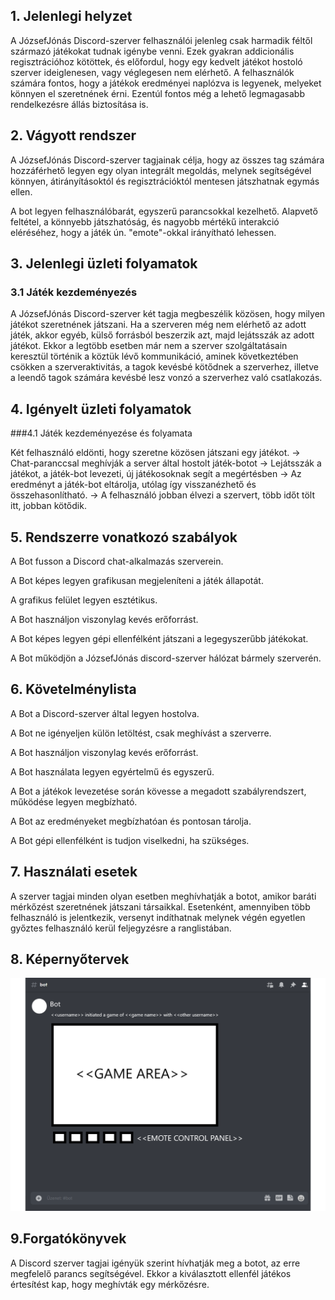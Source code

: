 ## 1. Jelenlegi helyzet

A JózsefJónás Discord-szerver felhasználói jelenleg csak harmadik féltől származó játékokat tudnak igénybe venni. Ezek gyakran addicionális regisztrációhoz kötöttek, és előfordul, hogy egy kedvelt játékot hostoló szerver ideiglenesen, vagy véglegesen nem elérhető. A felhasználók számára fontos, hogy a játékok eredményei naplózva is legyenek, melyeket könnyen el szeretnének érni. Ezentúl fontos még a lehető legmagasabb rendelkezésre állás biztosítása is.

## 2. Vágyott rendszer

A JózsefJónás Discord-szerver tagjainak célja, hogy az összes tag számára hozzáférhető legyen egy olyan integrált megoldás, melynek segítségével könnyen, átirányításoktól és regisztrációktól mentesen játszhatnak egymás ellen.

A bot legyen felhasználóbarát, egyszerű parancsokkal kezelhető. Alapvető feltétel, a könnyebb játszhatóság, és nagyobb mértékű interakció eléréséhez, hogy a játék ún. "emote"-okkal irányítható lehessen.


## 3. Jelenlegi üzleti folyamatok

### 3.1 Játék kezdeményezés

A JózsefJónás Discord-szerver két tagja megbeszélik közösen, hogy milyen játékot szeretnének játszani. Ha a szerveren még nem elérhető az adott játék, akkor egyéb, külső forrásból beszerzik azt, majd lejátsszák az adott játékot. Ekkor a legtöbb esetben már nem a szerver szolgáltatásain keresztül történik a köztük lévő kommunikáció, aminek következtében csökken a szerveraktivitás, a tagok kevésbé kötődnek a szerverhez, illetve a leendő tagok számára kevésbé lesz vonzó a szerverhez való csatlakozás.

## 4. Igényelt üzleti folyamatok

###4.1 Játék kezdeményezése és folyamata

Két felhasználó eldönti, hogy szeretne közösen játszani egy játékot. -> Chat-paranccsal meghívják a server által hostolt játék-botot -> Lejátsszák a játékot, a játék-bot levezeti, új játékosoknak segít a megértésben -> Az eredményt a játék-bot eltárolja, utólag így visszanézhető és összehasonlítható. -> A felhasználó jobban élvezi a szervert, több időt tölt itt, jobban kötődik.


## 5. Rendszerre vonatkozó szabályok

A Bot fusson a Discord chat-alkalmazás szerverein.

A Bot képes legyen grafikusan megjeleníteni a játék állapotát.

A grafikus felület legyen esztétikus.

A Bot használjon viszonylag kevés erőforrást.

A Bot képes legyen gépi ellenfélként játszani a legegyszerűbb játékokat.

A Bot működjön a JózsefJónás discord-szerver hálózat bármely szerverén.


## 6. Követelménylista

A Bot a Discord-szerver által legyen hostolva.

A Bot ne igényeljen külön letöltést, csak meghívást a szerverre.

A Bot használjon viszonylag kevés erőforrást.

A Bot használata legyen egyértelmű és egyszerű.

A Bot a játékok levezetése során kövesse a megadott szabályrendszert, működése legyen megbízható.

A Bot az eredményeket megbízhatóan és pontosan tárolja.

A Bot gépi ellenfélként is tudjon viselkedni, ha szükséges. 


## 7. Használati esetek

A szerver tagjai minden olyan esetben meghívhatják a botot, amikor baráti mérkőzést szeretnének játszani társaikkal. Esetenként, amennyiben több felhasználó is jelentkezik, versenyt indíthatnak melynek végén egyetlen győztes felhasználó kerül feljegyzésre a ranglistában.

## 8. Képernyőtervek

![Képernyőterv](/img/discord_bot_sketch_up.png)

## 9.Forgatókönyvek

A Discord szerver tagjai igényük szerint hívhatják meg a botot, az erre megfelelő parancs segítségével. Ekkor a kiválasztott ellenfél játékos értesítést kap, hogy meghívták egy mérkőzésre.
